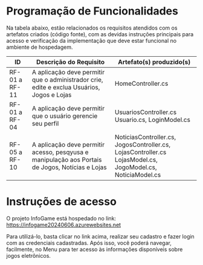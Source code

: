 # Programação de Funcionalidades


Na tabela abaixo, estão relacionados os requisitos atendidos com os artefatos criados (código fonte), com as devidas instruções principais para acesso e verificação da implementação que deve estar funcional no ambiente de hospedagem.




|ID    | Descrição do Requisito  | Artefato(s) produzido(s) |
|------|-----------------------------------------|----|
|RF-01 a RF-11| A aplicação deve permitir que o administrador crie, edite e exclua Usuários, Jogos e Lojas | HomeController.cs | 
|RF-01 a RF-04 | A aplicação deve permitir que o usuário gerencie seu perfil   |  UsuariosController.cs </br> Usuario.cs, LoginModel.cs |
|RF-05 a RF-10 | A aplicação deve permitir acesso, pesqyusa e manipulação aos Portais de Jogos, Notícias e Lojas   |  NoticiasController.cs, JogosController.cs, LojasController.cs </br> LojasModel.cs, JogoModel.cs, NoticiaModel.cs  |


# Instruções de acesso

O projeto InfoGame está hospedado no link: https://infogame20240606.azurewebsites.net

Para utilizá-lo, basta clicar no link acima, realizar seu cadastro e fazer login com as credenciais cadastradas. Após isso, você poderá navegar, facilmente, no Menu para ter acesso às informações disponíveis sobre jogos eletrônicos.


